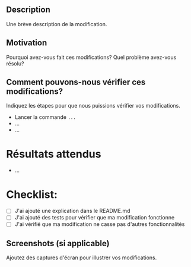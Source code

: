 ## Description

Une brève description de la modification.

## Motivation

Pourquoi avez-vous fait ces modifications? Quel problème avez-vous résolu?

## Comment pouvons-nous vérifier ces modifications?

Indiquez les étapes pour que nous puissions vérifier vos modifications.

- Lancer la commande `...`
- ...
- ...

# Résultats attendus

- ...

# Checklist:

- [ ] J'ai ajouté une explication dans le README.md
- [ ] J'ai ajouté des tests pour vérifier que ma modification fonctionne
- [ ] J'ai vérifié que ma modification ne casse pas d'autres fonctionnalités

## Screenshots (si applicable)

Ajoutez des captures d'écran pour illustrer vos modifications.
